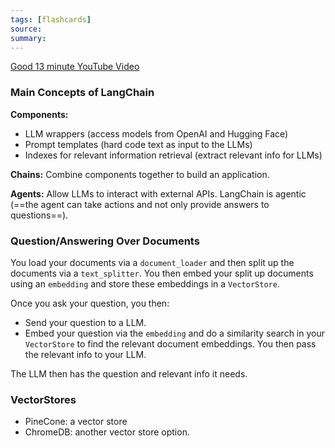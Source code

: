 ```yaml
---
tags: [flashcards]
source:
summary:
---
```

[Good 13 minute YouTube Video](https://youtu.be/aywZrzNaKjs)
### Main Concepts of LangChain
**Components:**
- LLM wrappers (access models from OpenAI and Hugging Face)
- Prompt templates (hard code text as input to the LLMs)
- Indexes for relevant information retrieval (extract relevant info for LLMs)

**Chains:**
Combine components together to build an application.

**Agents:**
Allow LLMs to interact with external APIs. LangChain is agentic (==the agent can take actions and not only provide answers to questions==).
<!--SR:!2024-01-21,85,310-->

### Question/Answering Over Documents
You load your documents via a `document_loader` and then split up the documents via a `text_splitter`. You then embed your split up documents using an `embedding` and store these embeddings in a `VectorStore`.
<!--SR:!2023-08-18,4,270-->

Once you ask your question, you then:
- Send your question to a LLM.
- Embed your question via the `embedding` and do a similarity search in your `VectorStore` to find the relevant document embeddings. You then pass the relevant info to your LLM.

The LLM then has the question and relevant info it needs.

### VectorStores
- PineCone: a vector store
- ChromeDB: another vector store option.